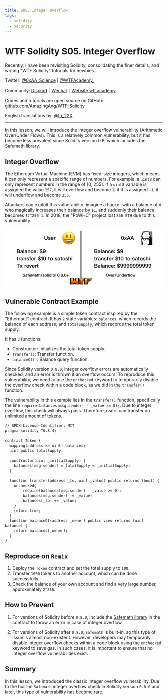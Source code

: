 ```yaml
---
title: S05. Integer Overflow
tags:
  - solidity
  - security
---
```


# WTF Solidity S05. Integer Overflow

Recently, I have been revisiting Solidity, consolidating the finer details, and writing "WTF Solidity" tutorials for newbies. 

Twitter: [@0xAA_Science](https://twitter.com/0xAA_Science) | [@WTFAcademy_](https://twitter.com/WTFAcademy_)

Community: [Discord](https://discord.gg/5akcruXrsk)｜[Wechat](https://docs.google.com/forms/d/e/1FAIpQLSe4KGT8Sh6sJ7hedQRuIYirOoZK_85miz3dw7vA1-YjodgJ-A/viewform?usp=sf_link)｜[Website wtf.academy](https://wtf.academy)

Codes and tutorials are open source on GitHub: [github.com/AmazingAng/WTF-Solidity](https://github.com/AmazingAng/WTF-Solidity)

English translations by: [@to_22X](https://twitter.com/to_22X)

-----

In this lesson, we will introduce the integer overflow vulnerability (Arithmetic Over/Under Flows). This is a relatively common vulnerability, but it has become less prevalent since Solidity version 0.8, which includes the Safemath library.

## Integer Overflow

The Ethereum Virtual Machine (EVM) has fixed-size integers, which means it can only represent a specific range of numbers. For example, a `uint8` can only represent numbers in the range of [0, 255]. If a `uint8` variable is assigned the value `257`, it will overflow and become `1`; if it is assigned `-1`, it will underflow and become `255`.

Attackers can exploit this vulnerability: imagine a hacker with a balance of `0` who magically increases their balance by `$1`, and suddenly their balance becomes `$2^256-1`. In 2018, the "PoWHC" project lost `866 ETH` due to this vulnerability.

![](./img/S05-1.png)

## Vulnerable Contract Example

The following example is a simple token contract inspired by the "Ethernaut" contract. It has `2` state variables: `balances`, which records the balance of each address, and `totalSupply`, which records the total token supply.

It has `3` functions:

- Constructor: Initializes the total token supply.
- `transfer()`: Transfer function.
- `balanceOf()`: Balance query function.

Since Solidity version `0.8.0`, integer overflow errors are automatically checked, and an error is thrown if an overflow occurs. To reproduce this vulnerability, we need to use the `unchecked` keyword to temporarily disable the overflow check within a code block, as we did in the `transfer()` function.

The vulnerability in this example lies in the `transfer()` function, specifically the line `require(balances[msg.sender] - _value >= 0);`. Due to integer overflow, this check will always pass. Therefore, users can transfer an unlimited amount of tokens.

```solidity
// SPDX-License-Identifier: MIT
pragma solidity ^0.8.4;

contract Token {
  mapping(address => uint) balances;
  uint public totalSupply;

  constructor(uint _initialSupply) {
    balances[msg.sender] = totalSupply = _initialSupply;
  }
  
  function transfer(address _to, uint _value) public returns (bool) {
    unchecked{
        require(balances[msg.sender] - _value >= 0);
        balances[msg.sender] -= _value;
        balances[_to] += _value;
    }
    return true;
  }
  function balanceOf(address _owner) public view returns (uint balance) {
    return balances[_owner];
  }
}
```

## Reproduce on `Remix`

1. Deploy the `Token` contract and set the total supply to `100`.
2. Transfer `1000` tokens to another account, which can be done successfully.
3. Check the balance of your own account and find a very large number, approximately `2^256`.

## How to Prevent

1. For versions of Solidity before `0.8.0`, include the [Safemath library](https://github.com/OpenZeppelin/openzeppelin-contracts/blob/master/contracts/utils/math/SafeMath.sol) in the contract to throw an error in case of integer overflow.

2. For versions of Solidity after `0.8.0`, `Safemath` is built-in, so this type of issue is almost non-existent. However, developers may temporarily disable integer overflow checks within a code block using the `unchecked` keyword to save gas. In such cases, it is important to ensure that no integer overflow vulnerabilities exist.

## Summary

In this lesson, we introduced the classic integer overflow vulnerability. Due to the built-in `Safemath` integer overflow check in Solidity version `0.8.0` and later, this type of vulnerability has become rare.
